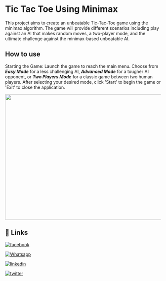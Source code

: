 # Tic Tac Toe Using Minimax

This project aims to create an unbeatable Tic-Tac-Toe game using the minimax algorithm. The game will provide different scenarios including play against an AI that makes random moves, a two-player mode, and the ultimate challenge against the minimax-based unbeatable AI.

## How to use
Starting the Game: Launch the game to reach the main menu. Choose from ***Easy Mode*** for a less challenging AI, ***Advanced Mode*** for a tougher AI opponent, or ***Two Players Mode*** for a classic game between two human players. After selecting your desired mode, click 'Start' to begin the game or 'Exit' to close the application.
<p align="center">
  <img width="720" height="405" src="https://github.com/qossayrida/huffmanCoding/assets/59481839/78ac3105-e4dd-4b75-9281-9febe29d8d81">
</p>


## 🔗 Links

[![facebook](https://img.shields.io/badge/facebook-0077B5?style=for-the-badge&logo=facebook&logoColor=white)](https://www.facebook.com/qossay.rida?mibextid=2JQ9oc)

[![Whatsapp](https://img.shields.io/badge/Whatsapp-25D366?style=for-the-badge&logo=Whatsapp&logoColor=white)](https://wa.me/+972598592423)

[![linkedin](https://img.shields.io/badge/linkedin-0077B5?style=for-the-badge&logo=linkedin&logoColor=white)](https://www.linkedin.com/in/qossay-rida-3aa3b81a1?utm_source=share&utm_campaign=share_via&utm_content=profile&utm_medium=android_app )

[![twitter](https://img.shields.io/badge/twitter-1DA1F2?style=for-the-badge&logo=twitter&logoColor=white)](https://twitter.com/qossayrida)


